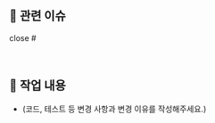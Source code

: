 ## 🎯 관련 이슈

close #

<br />

## 🚀 작업 내용

- (코드, 테스트 등 변경 사항과 변경 이유를 작성해주세요.)

<br />

<!--
## 📸 스크린샷

| (스크린샷을 넣어주세요) |
| :---------------------: |

<br />
-->

<!--
## 🔎 발견된 장애가 있었나요?

- (어떤 장애가 발견되었는지 작성해주세요.)
- (어떻게 해결했는지도 작성해주세요.)

<br />
-->
 
<!--
## 💡 어떻게 해결했나요?

- (버그 해결 방법 및 과정을 작성해주세요.)

<br />
-->

<!--
## 🙋🏻‍♀️ 리뷰어가 어떤 부분에 집중해야 할까요?

<br />
-->
